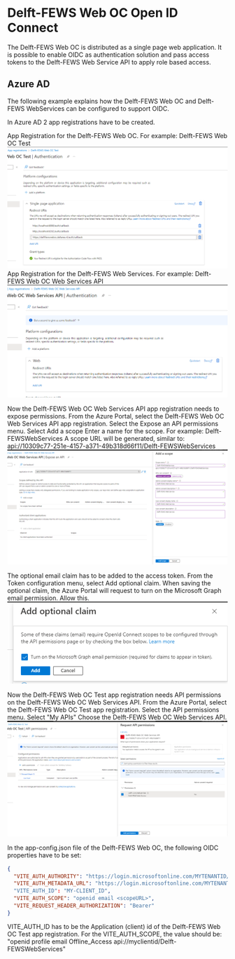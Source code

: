 # Delft-FEWS Web OC Open ID Connect

The Delft-FEWS Web OC is distributed as a single page web application.
It is possible to enable OIDC as authentication solution and pass access tokens to the Delft-FEWS Web Service API to apply role based access.

## Azure AD

The following example explains how the Delft-FEWS Web OC and Delft-FEWS WebServices can be configured to support OIDC.

In Azure AD 2 app registrations have to be created.

App Registration for the Delft-FEWS Web OC. For example: Delft-FEWS Web OC Test
![Web OC App Registration](./app-registration-web-oc.png)
App Registration for the Delft-FEWS Web Services. For example: Delft-FEWS Web OC Web Services API
![Web OC Web Services App Registration](./app-registration-web-services-api.png)

Now the Delft-FEWS Web OC Web Services API app registration needs to expose permissions.
From the Azure Portal, select the Delft-FEWS Web OC Web Services API app registration.
Select the Expose an API permissions menu.
Select Add a scope
Enter a name for the scope. For example: Delft-FEWSWebServices
A scope URL will be generated, similar to: api://10309c77-251e-4157-a371-49b318d66f11/Delft-FEWSWebServices
![Expose an api](./expose-an-api.png)

The optional email claim has to be added to the access token.
From the Token configuration menu, select Add optional claim.
When saving the optional claim, the Azure Portal will request to turn on the Microsoft Graph email permission. Allow this.
![Graph email permission](./optional-claim-graph-email-permission.png)

Now the Delft-FEWS Web OC Test app registration needs API permissions on the Delft-FEWS Web OC Web Services API.
From the Azure Portal, select the Delft-FEWS Web OC Test app registration.
Select the API permissions menu.
Select "My APIs"
Choose the Delft-FEWS Web OC Web Services API.
![Scope](./request-api-permissions.png)

In the app-config.json file of the Delft-FEWS Web OC, the following OIDC properties have to be set:

``` json
{
  "VITE_AUTH_AUTHORITY": "https://login.microsoftonline.com/MYTENANTID/",
  "VITE_AUTH_METADATA_URL": "https://login.microsoftonline.com/MYTENANTID/v2.0/.well-known/openid-configuration"
  "VITE_AUTH_ID": "MY-CLIENT_ID",
  "VITE_AUTH_SCOPE": "openid email <scopeURL>",
  "VITE_REQUEST_HEADER_AUTHORIZATION": "Bearer"
}

```

VITE_AUTH_ID has to be the Application (client) id of the Delft-FEWS Web OC Test app registration.
For the VITE_AUTH_SCOPE, the value should be: "openid profile email Offline_Access api://myclientid/Delft-FEWSWebServices"
